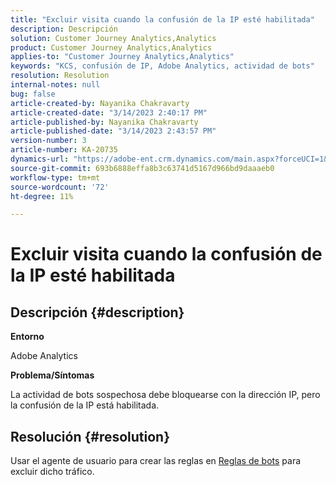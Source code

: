 ```yaml
---
title: "Excluir visita cuando la confusión de la IP esté habilitada"
description: Descripción
solution: Customer Journey Analytics,Analytics
product: Customer Journey Analytics,Analytics
applies-to: "Customer Journey Analytics,Analytics"
keywords: "KCS, confusión de IP, Adobe Analytics, actividad de bots"
resolution: Resolution
internal-notes: null
bug: false
article-created-by: Nayanika Chakravarty
article-created-date: "3/14/2023 2:40:17 PM"
article-published-by: Nayanika Chakravarty
article-published-date: "3/14/2023 2:43:57 PM"
version-number: 3
article-number: KA-20735
dynamics-url: "https://adobe-ent.crm.dynamics.com/main.aspx?forceUCI=1&pagetype=entityrecord&etn=knowledgearticle&id=a7314f20-76c2-ed11-83ff-6045bd006a22"
source-git-commit: 693b6888effa8b3c63741d5167d966bd9daaaeb0
workflow-type: tm+mt
source-wordcount: '72'
ht-degree: 11%

---
```


# Excluir visita cuando la confusión de la IP esté habilitada

## Descripción {#description}


<b>Entorno</b>

Adobe Analytics

<b>Problema/Síntomas</b>

La actividad de bots sospechosa debe bloquearse con la dirección IP, pero la confusión de la IP está habilitada.


## Resolución {#resolution}


Usar el agente de usuario para crear las reglas en [Reglas de bots](https://experienceleague.adobe.com/docs/analytics/admin/admin-tools/manage-report-suites/edit-report-suite/report-suite-general/bot-removal/bot-rules.html?lang=en) para excluir dicho tráfico.
